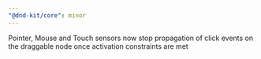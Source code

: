 ```yaml
---
"@dnd-kit/core": minor
---
```


Pointer, Mouse and Touch sensors now stop propagation of click events on the draggable node once activation constraints are met
